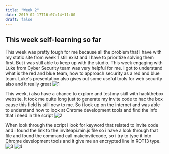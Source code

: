 ```yaml
---
title: "Week 2"
date: 2019-02-17T16:07:14+11:00
draft: false
---
```


## This week self-learning so far

This week was pretty tough for me because all the problem that I have with my static site from week 1 still exist and I have to prioritize solving them first. But i was still able to keep up with the studio. This week engaging with Luke from Cyber Security team was very helpful for me. I got to understand what is the red and blue team, how to approach security as a red and blue team. Luke's presentation also gives out some useful tools for web security also and it really great
![1](/img/WIN_20190211_13_59_50_pro.jpg)

This week, i also have a chance to explore and test my skill with hackthebox website. It took me quite long just to generate my invite code to hac the box cause this field is still new to me. So i look up on the internet and was able to understand how to look at Chrome development tools and find the info that i need in the script
![2](/img/2019-02-18(1).jpg)

When look through the script i look for keyword that related to invite code and i found the link to the inviteapi.min.js file so i have a look through that file and found the command call makeinvitecode, so i try to tyoe it into Chrome development tools and it give me an encrypted line in ROT13 type.
![3](/img/2019-02-18(7).jpg)
![4](/img/2019-02-18(8).jpg)


